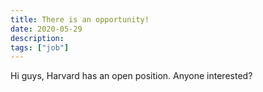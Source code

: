 ```yaml
---
title: There is an opportunity!
date: 2020-05-29
description: 
tags: ["job"]
---
```


Hi guys, Harvard has an open position. Anyone interested?